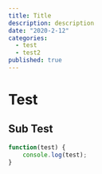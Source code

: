 ```yaml
---
title: Title
description: description
date: "2020-2-12"
categories:
  - test
  - test2
published: true
---
```


# Test

## Sub Test

```js
function(test) {
    console.log(test);
}
```

